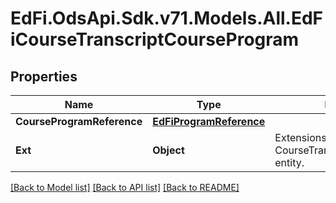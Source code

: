# EdFi.OdsApi.Sdk.v71.Models.All.EdFiCourseTranscriptCourseProgram

## Properties

Name | Type | Description | Notes
------------ | ------------- | ------------- | -------------
**CourseProgramReference** | [**EdFiProgramReference**](EdFiProgramReference.md) |  | 
**Ext** | **Object** | Extensions to the CourseTranscriptCourseProgram entity. | [optional] 

[[Back to Model list]](../README.md#documentation-for-models) [[Back to API list]](../README.md#documentation-for-api-endpoints) [[Back to README]](../README.md)

